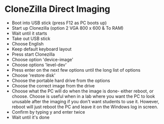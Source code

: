 # CloneZilla Direct Imaging

- Boot into USB stick (press F12 as PC boots up)
- Start up Clonezilla (option 2 VGA 800 x 600 & To RAM)
- Wait until it starts 
- Take out USB stick
- Choose English
- Keep default keyboard layout
- Press start Clonezilla
- Choose option 'device-image'
- Choose options 'level-dev'
- Press enter on the next few options until the long list of options
- Choose 'restore disk'
- Choose the portable hard drive from the options
- Choose the correct image from the drive
- Choose what the PC will do when the image is done- either reboot, or choose. 
Choose is useful when in a lab where you want the PC to look unusable after the imaging if you don't want students to use it.
However, reboot will just reboot the PC and leave it on the Windows log in screen.
- Confirm by typing y and enter twice
- Wait until it's done
